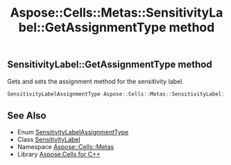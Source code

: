﻿---
title: Aspose::Cells::Metas::SensitivityLabel::GetAssignmentType method
linktitle: GetAssignmentType
second_title: Aspose.Cells for C++ API Reference
description: 'Aspose::Cells::Metas::SensitivityLabel::GetAssignmentType method. Gets and sets the assignment method for the sensitivity label in C++.'
type: docs
weight: 1000
url: /cpp/aspose.cells.metas/sensitivitylabel/getassignmenttype/
---
## SensitivityLabel::GetAssignmentType method


Gets and sets the assignment method for the sensitivity label.

```cpp
SensitivityLabelAssignmentType Aspose::Cells::Metas::SensitivityLabel::GetAssignmentType()
```

## See Also

* Enum [SensitivityLabelAssignmentType](../../sensitivitylabelassignmenttype/)
* Class [SensitivityLabel](../)
* Namespace [Aspose::Cells::Metas](../../)
* Library [Aspose.Cells for C++](../../../)
